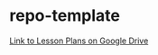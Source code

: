 # repo-template

[Link to Lesson Plans on Google Drive](https://docs.google.com/document/d/1SPLXrCWN5BR57B8SLsZOmWzNrtzRV7mie2Tuds-W0I4/edit?usp=sharing)
